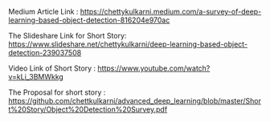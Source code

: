Medium Article Link : https://chettykulkarni.medium.com/a-survey-of-deep-learning-based-object-detection-816204e970ac

The Slideshare Link for Short Story: https://www.slideshare.net/chettykulkarni/deep-learning-based-object-detection-239037508

Video Link of Short Story : https://www.youtube.com/watch?v=kLi_3BMWkkg

The Proposal for short story : https://github.com/chettkulkarni/advanced_deep_learning/blob/master/Short%20Story/Object%20Detection%20Survey.pdf
